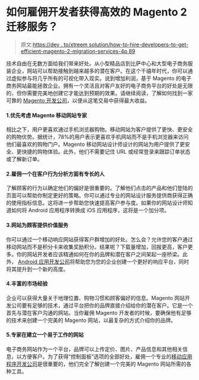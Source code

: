 # 如何雇佣开发者获得高效的 Magento 2 迁移服务？

> 原文:[https://dev . to/xtreem solution/how-to-hire-developers-to-get-efficient-magento-2-migration-services-4p 89](https://dev.to/xtreemsolution/how-to-hire-developers-to-get-efficient-magento-2-migration-services-4p89)

技术自由在无数方面给我们带来好处。从小型精品店到比萨中心和大型电子商务服装企业，网站可以帮助接触到越来越多的潜在客户。在这个千禧年时代，你可以通过虚拟参与将几乎所有的可视化带入现实。说到增加利润，基于 Magento 的电子商务网站最能拯救企业。拥有一个灵活且对客户友好的电子商务平台的好处是无限的，但你需要完美地创建它才能达到预期的效果。请继续阅读，了解如何找到一家可靠的 [Magento 开发公司](https://xtreemsolution.com/magento-development-services.html)，以便从这笔交易中获得最大收益。

#### 1.优先考虑 Magento 移动网站专家

相比之下，用户更喜欢通过手机浏览器购物。移动网站为客户提供了更快、更安全的购物优势。据统计，78%的用户表示更喜欢手机网站而不是手机浏览器来访问他们最喜欢的购物门户。Magento 移动网站设计师设计的网站为用户提供了更安全、更快捷的购物体验。此外，他们不需要记住 URL 或经常登录来跟踪订单状态或了解新订单。

#### 2.雇佣一个在客户行为分析方面有专长的人

了解顾客的行为以确定他们的偏好是很重要的。了解他们点击的产品和他们登陆的页面可以帮助你制定更好的策略。你可以通过专业的网站设计服务提供商获得正确的使用指标信息。这将进一步帮助您快速提高客户参与度。如果你的网站设计师知道如何将 Android 应用程序转换成 iOS 应用程序，这将是一个加分项。

#### 3.网站为顾客提供价值服务

你可以通过一个移动响应网站获得客户群增加的好处。怎么会？允许您的客户通过移动网站而不是积分卡来收集奖励积分。结果呢？下载量增加，回报更高，客户更多。你的网站开发者应该精通如何在你的品牌和潜在客户之间架起一座桥梁。此外，
[Android 应用开发公司](https://xtreemsolution.com/android-app-development-services.html)将帮助您为您的企业创建一个更好的响应平台，同时将其提升到一个新的高度。

#### 4.丰富的市场经验

企业可以获得大量关于地理位置、购物习惯和顾客偏好的信息。Magento 网站开发公司要有足够的技术，通过平台把你的品牌直接介绍给你的潜在客户。它是一个首先与潜在客户沟通的网站。当你雇佣 Magento 开发者的时候，要确保他有足够的技术来创建一个完美的 Magento 网站，以最复杂的方式介绍你的品牌。

#### 5.专家在建立一个易于工作的网站

电子商务网站作为一个平台，品牌可以上传定价、图片、产品信息和其他相关信息，以方便客户。为了获得“控制面板”选项的全部好处，雇佣一个专业的[移动应用程序开发公司](https://xtreemsolution.com/mobile-app-development-services.html)是很重要的，他们完全了解创建一个完美的 Magento 网站所需的各种工具。